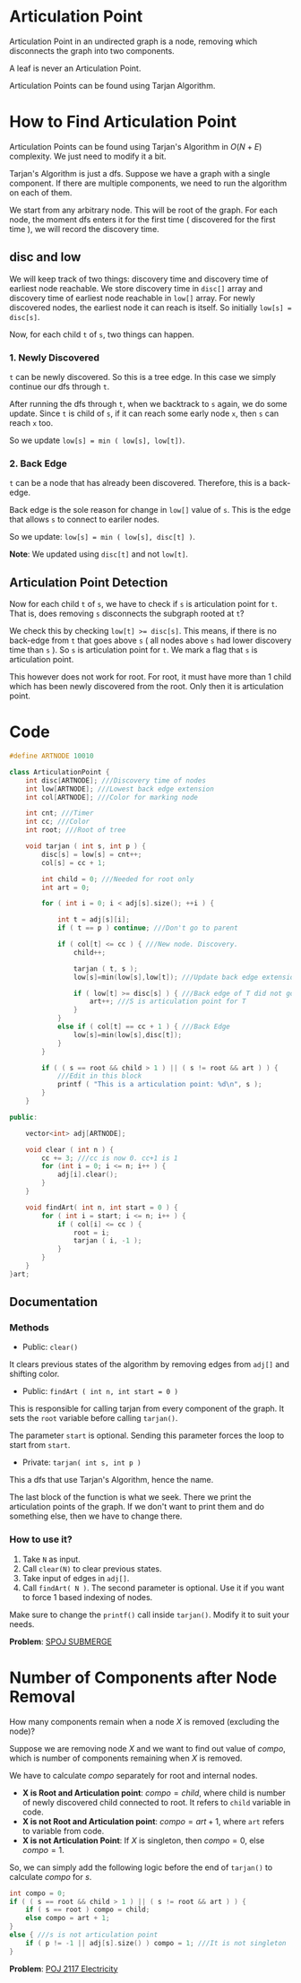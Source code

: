 # Articulation Point

Articulation Point in an undirected graph is a node, removing which disconnects the graph into two components.

A leaf is never an Articulation Point.

Articulation Points can be found using Tarjan Algorithm.

# How to Find Articulation Point

Articulation Points can be found using Tarjan's Algorithm in $O(N+E)$ complexity. We just need to modify it a bit.

Tarjan's Algorithm is just a dfs. Suppose we have a graph with a single component. If there are multiple components, we need to run the algorithm on each of them.

We start from any arbitrary node. This will be root of the graph. For each node, the moment dfs enters it for the first time ( discovered for the first time ), we will record the discovery time.

## disc and low
We will keep track of two things: discovery time and discovery time of earliest node reachable. We store discovery time in `disc[]` array and  discovery time of earliest node reachable in `low[]` array. For newly discovered nodes, the earliest node it can reach is itself. So initially `low[s] = disc[s]`.

Now, for each child `t` of `s`, two things can happen.

### 1. Newly Discovered
`t` can be newly discovered. So this is a tree edge. In this case we simply continue our dfs through `t`.

After running the dfs through `t`, when we backtrack to `s` again, we do some update. Since `t` is child of `s`, if it can reach some early node `x`, then `s` can reach `x` too.

So we update `low[s] = min ( low[s], low[t])`.

### 2. Back Edge
`t` can be a node that has already been discovered. Therefore, this is a back-edge.

Back edge is the sole reason for change in `low[]` value of `s`. This is the edge that allows `s` to connect to eariler nodes.

So we update: `low[s] = min ( low[s], disc[t] )`.

**Note**: We updated using `disc[t]` and not `low[t]`.

## Articulation Point Detection
Now for each child `t` of `s`, we have to check if `s` is articulation point for `t`. That is, does removing `s` disconnects the subgraph rooted at `t`?

We check this by checking `low[t] >= disc[s]`. This means, if there is no back-edge from `t` that goes above `s` ( all nodes above `s` had lower discovery time than `s` ). So `s` is articulation point for `t`. We mark a flag that `s` is articulation point.

This however does not work for root. For root, it must have more than 1 child which has been newly discovered from the root. Only then it is articulation point.

# Code

```cpp
#define ARTNODE 10010

class ArticulationPoint {
    int disc[ARTNODE]; ///Discovery time of nodes
    int low[ARTNODE]; ///Lowest back edge extension
    int col[ARTNODE]; ///Color for marking node

    int cnt; ///Timer
    int cc; ///Color
    int root; ///Root of tree

    void tarjan ( int s, int p ) {
        disc[s] = low[s] = cnt++;
        col[s] = cc + 1;

        int child = 0; ///Needed for root only
        int art = 0;

        for ( int i = 0; i < adj[s].size(); ++i ) {

            int t = adj[s][i];
            if ( t == p ) continue; ///Don't go to parent

            if ( col[t] <= cc ) { ///New node. Discovery.
                child++;

                tarjan ( t, s );
                low[s]=min(low[s],low[t]); ///Update back edge extension for S

                if ( low[t] >= disc[s] ) { ///Back edge of T did not go above S
                    art++; ///S is articulation point for T
                }
            }
            else if ( col[t] == cc + 1 ) { ///Back Edge
                low[s]=min(low[s],disc[t]);
            }
        }

        if ( ( s == root && child > 1 ) || ( s != root && art ) ) {
            ///Edit in this block
            printf ( "This is a articulation point: %d\n", s );
        }
    }

public:

    vector<int> adj[ARTNODE];

    void clear ( int n ) {
        cc += 3; ///cc is now 0. cc+1 is 1
        for (int i = 0; i <= n; i++ ) {
            adj[i].clear();
        }
    }

    void findArt( int n, int start = 0 ) {
        for ( int i = start; i <= n; i++ ) {
            if ( col[i] <= cc ) {
                root = i;
                tarjan ( i, -1 );
            }
        }
    }
}art;

```

## Documentation

### Methods

- Public: `clear()`

 It clears previous states of the algorithm by removing edges from `adj[]` and shifting color.

- Public: `findArt ( int n, int start = 0 )`

 This is responsible for calling tarjan from every component of the graph. It sets the `root` variable before calling `tarjan()`.

 The parameter `start` is optional. Sending this parameter forces the loop to start from `start`.

- Private: `tarjan( int s, int p )`

 This a dfs that use Tarjan's Algorithm, hence the name.

 The last block of the function is what we seek. There we print the articulation points of the graph. If we don't want to print them and do something else, then we have to change there.

### How to use it?

1. Take `N` as input.
2. Call `clear(N)` to clear previous states.
3. Take input of edges in `adj[]`.
4. Call `findArt( N )`. The second parameter is optional. Use it if you want to force 1 based indexing of nodes.

Make sure to change the `printf()` call inside `tarjan()`. Modify it to suit your needs.

**Problem**: [SPOJ SUBMERGE](http://www.spoj.com/problems/SUBMERGE/)

# Number of Components after Node Removal
How many components remain when a node $X$ is removed (excluding the node)?

Suppose we are removing node $X$ and we want to find out value of $compo$, which is number of components remaining when $X$ is removed.

We have to calculate $compo$ separately for root and internal nodes.

- **X is Root and Articulation point**: $compo = child$, where child is number of newly discovered child connected to root. It refers to `child` variable in code.
- **X is not Root and Articulation point**: $compo = art+1$, where `art` refers to variable from code.
- **X is not Articulation Point**: If $X$ is singleton, then $compo = 0$, else $compo = 1$.

So, we can simply add the following logic before the end of `tarjan()` to calculate $compo$ for $s$.

```cpp
int compo = 0;
if ( ( s == root && child > 1 ) || ( s != root && art ) ) {
    if ( s == root ) compo = child;
    else compo = art + 1;
}
else { ///s is not articulation point
    if ( p != -1 || adj[s].size() ) compo = 1; ///It is not singleton
}
```
**Problem**: [POJ 2117 Electricity](http://poj.org/problem?id=2117)
